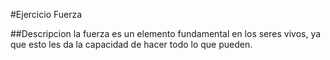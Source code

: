 #Ejercicio Fuerza

##Descripcion
la fuerza es un elemento fundamental en los seres vivos, ya que esto les da la capacidad de hacer todo lo que pueden.
